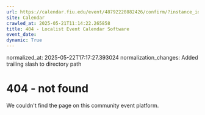 ```yaml
---
url: https://calendar.fiu.edu/event/48792220882426/confirm/?instance_id=48792220883451&return=https%3A%2F%2Fcalendar.fiu.edu%2Fmarc
site: Calendar
crawled_at: 2025-05-21T11:14:22.265858
title: 404 - Localist Event Calendar Software
event_date: 
dynamic: True
---
```

normalized_at: 2025-05-22T17:17:27.393024
normalization_changes: Added trailing slash to directory path

# 404 - not found
We couldn't find the page on this community event platform.
